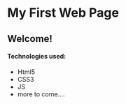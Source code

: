 # My First Web Page 
## Welcome!

#### Technologies used:
 - Html5
 - CSS3
 - JS
 - more to come....